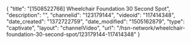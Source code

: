 {
    "title": "[1508522766] Wheelchair Foundation 30 Second Spot",
    "description": "",
    "channelid": "123179144",
    "videoid": "117414348",
    "date_created": "1372722759",
    "date_modified": "1505162879",
    "type": "captivate",
    "layout": "channelVideo",
    "url": "\/hsn-network\/wheelchair-foundation-30-second-spot\/123179144-117414348"
}